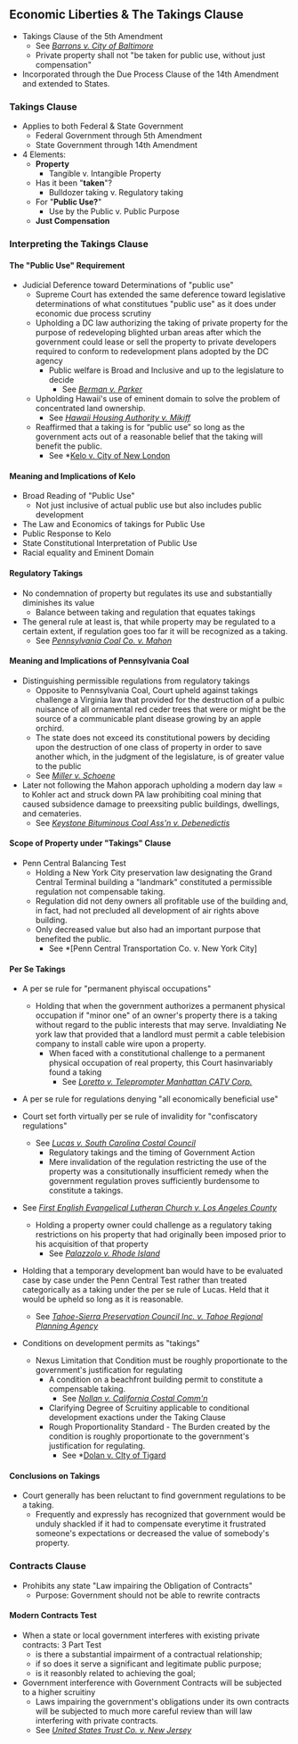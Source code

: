 ## Economic Liberties & The Takings Clause
- Takings Clause of the 5th Amendment
  - See *[Barrons v. City of Baltimore](link)*
  - Private property shall not "be taken for public use, without just compensation"
- Incorporated through the Due Process Clause of the 14th Amendment and extended to States.

### Takings Clause
- Applies to both Federal & State Government
  - Federal Government through 5th Amendment
  - State Government through 14th Amendment
- 4 Elements:
  - **Property**
    - Tangible v. Intangible Property
  - Has it been "**taken**"?
    - Bulldozer taking v. Regulatory taking
  - For "**Public Use?**"
    - Use by the Public v. Public Purpose
  - **Just Compensation**

### Interpreting the Takings Clause
#### The "Public Use" Requirement
- Judicial Deference toward Determinations of "public use"
  - Supreme Court has extended the same deference toward legislative determinations of what constitutues "public use" as it does under economic due process scrutiny
  - Upholding a DC law authorizing the taking of private property for the purpose of redeveloping blighted urban areas after which the government could lease or sell the property to private developers required to conform to redevelopment plans adopted by the DC agency
    - Public welfare is Broad and Inclusive and up to the legislature to decide
      - See *[Berman v. Parker](link)*
  - Upholding Hawaii's use of eminent domain to solve the problem of concentrated land ownership.
    - See *[Hawaii Housing Authority v. Mikiff](link)*
  - Reaffirmed that a taking is for “public use” so long as the government acts out of a reasonable belief that the taking will benefit  the  public.
    - See *[Kelo v. City of New London](link)

#### Meaning and Implications of Kelo
  - Broad Reading of "Public Use"
    - Not just inclusive of actual public use but also includes public development
  - The Law and Economics of takings for Public Use
  - Public Response to Kelo
  - State Constitutional Interpretation of Public Use
  - Racial equality and Eminent Domain

#### Regulatory Takings
  - No condemnation of property but regulates its use and substantially diminishes its value
    - Balance between taking and regulation that equates takings
  - The general rule at least is, that while property may be regulated to a certain extent, if regulation goes too far it will be recognized as a taking.
    - See *[Pennsylvania Coal Co. v. Mahon](link)*

#### Meaning and Implications of Pennsylvania Coal
- Distinguishing permissible regulations from regulatory takings
  - Opposite to Pennsylvania Coal, Court upheld against takings challenge a Virginia law that provided for the destruction of a pulbic nuisance of all ornamental red ceder trees that were or might be the source of a communicable plant disease growing by an apple orchird.
  - The state does not exceed its constitutional powers by deciding upon the destruction of one class of property in order to save another which,  in  the  judgment  of  the  legislature,  is  of  greater  value  to  the public
  - See *[Miller v. Schoene](link)*
- Later not following the Mahon apporach upholding a modern day law = to Kohler act and struck down PA law prohibiting coal mining that caused subsidence damage to preexsiting public buildings, dwellings, and cemateries.
  - See *[Keystone Bituminous Coal Ass'n v. Debenedictis](link)*

#### Scope of Property under "Takings" Clause
- Penn Central Balancing Test
  - Holding a New York City preservation law designating the Grand Central Terminal building a "landmark" constituted a permissible regulation not compensable taking.
  - Regulation did not deny owners all profitable use of the building and, in fact, had not precluded all development of air rights above building.
  - Only decreased value but also had an important purpose that benefited the public.
    - See *[Penn Central Transportation Co. v. New York City]

#### Per Se Takings
- A per se rule for "permanent phyiscal occupations"
  - Holding that when the government authorizes a permanent physical occupation if "minor one" of an owner's property there is a taking without regard to the public interests that may serve. Invaldiating Ne york law that provided that a landlord must permit a cable telebision company to install cable wire upon a property.
    - When faced with a constitutional challenge to a permanent physical occupation of real property, this Court   hasinvariably found a taking
      - See *[Loretto v. Teleprompter Manhattan CATV Corp.](link)*

- A per se rule for regulations denying "all economically beneficial use"
- Court set forth virtually per se rule of invalidity for "confiscatory regulations"
  - See *[Lucas v. South Carolina Costal Council](link)*
    - Regulatory takings and the timing of Government Action
    - Mere invalidation of the regulation restricting the use of the property was a consitutionally insufficient remedy when the government regulation proves sufficiently burdensome to constitute a takings.
- See *[First English Evangelical Lutheran Church v. Los Angeles County](link)*
  - Holding a property owner could challenge as a regulatory taking restrictions on his property that had originally been imposed prior to his acquisition of that property
    - See *[Palazzolo v. Rhode Island](link)*
- Holding that a temporary development ban would have to be evaluated case by case under the Penn Central Test rather than treated categorically as a taking under the per se rule of Lucas. Held that it would be upheld so long as it is reasonable.
  - See *[Tahoe-Sierra Preservation Council Inc. v. Tahoe Regional Planning Agency](link)*

- Conditions on development permits as "takings"
  - Nexus Limitation that Condition must be roughly proportionate to the government's justification for regulating
    - A condition on a beachfront building permit to constitute a compensable taking.
      - See *[Nollan v. California Costal Comm'n](link)*
    - Clarifying Degree of Scruitiny applicable to conditional development exactions under the Taking Clause
    - Rough Proportionality Standard - The Burden created by the condition is roughly proportionate to the government's justification for regulating.
      - See *[Dolan v. CIty of Tigard](link)

#### Conclusions on Takings
- Court generally has been reluctant to find government regulations to be a taking.
  - Frequently and expressly has recognized that government would be unduly shackled if it had to compensate everytime it frustrated someone's expectations or decreased the value of somebody's property.

### Contracts Clause
- Prohibits any state "Law impairing the Obligation of Contracts"
  - Purpose: Government should not be able to rewrite contracts

#### Modern Contracts Test
- When a state or local government interferes with existing private contracts: 3 Part Test
  - is there a substantial impairment of a contractual relationship;
  - if so does it serve a significant and legitimate public purpose;
  - is it reasonbly related to achieving the goal;
- Government interference with Government Contracts will be subjected to a higher scruitiny
  - Laws impairing the government's obligations under its own contracts will be subjected to much more careful review than will law interfering with private contracts.
  - See *[United States Trust Co. v. New Jersey](link)*

